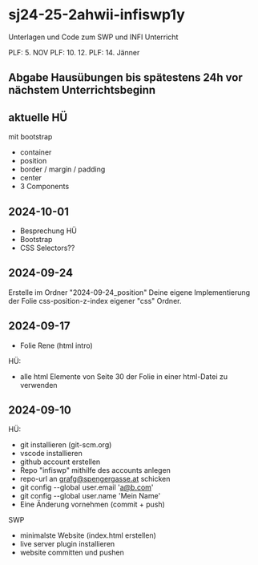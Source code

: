 # sj24-25-2ahwii-infiswp1y

Unterlagen und Code zum SWP und INFI Unterricht

PLF: 5. NOV
PLF: 10. 12.
PLF: 14. Jänner

## Abgabe Hausübungen bis spätestens 24h vor nächstem Unterrichtsbeginn

## aktuelle HÜ

mit bootstrap

- container
- position
- border / margin / padding
- center
- 3 Components

## 2024-10-01

- Besprechung HÜ
- Bootstrap
- CSS Selectors??

## 2024-09-24

Erstelle im Ordner "2024-09-24_position" Deine eigene
Implementierung der Folie css-position-z-index
eigener "css" Ordner.

## 2024-09-17

- Folie Rene (html intro)

HÜ:

- alle html Elemente von Seite 30 der Folie in einer html-Datei zu verwenden

## 2024-09-10

HÜ:

- git installieren (git-scm.org)
- vscode installieren
- github account erstellen
- Repo "infiswp" mithilfe des accounts anlegen
- repo-url an <grafg@spengergasse.at> schicken
- git config --global user.email '<a@b.com>'
- git config --global user.name 'Mein Name'
- Eine Änderung vornehmen (commit + push)

SWP

- minimalste Website (index.html erstellen)
- live server plugin installieren
- website committen und pushen

